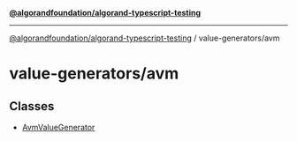 [**@algorandfoundation/algorand-typescript-testing**](../../README.md)

***

[@algorandfoundation/algorand-typescript-testing](../../README.md) / value-generators/avm

# value-generators/avm

## Classes

- [AvmValueGenerator](classes/AvmValueGenerator.md)
